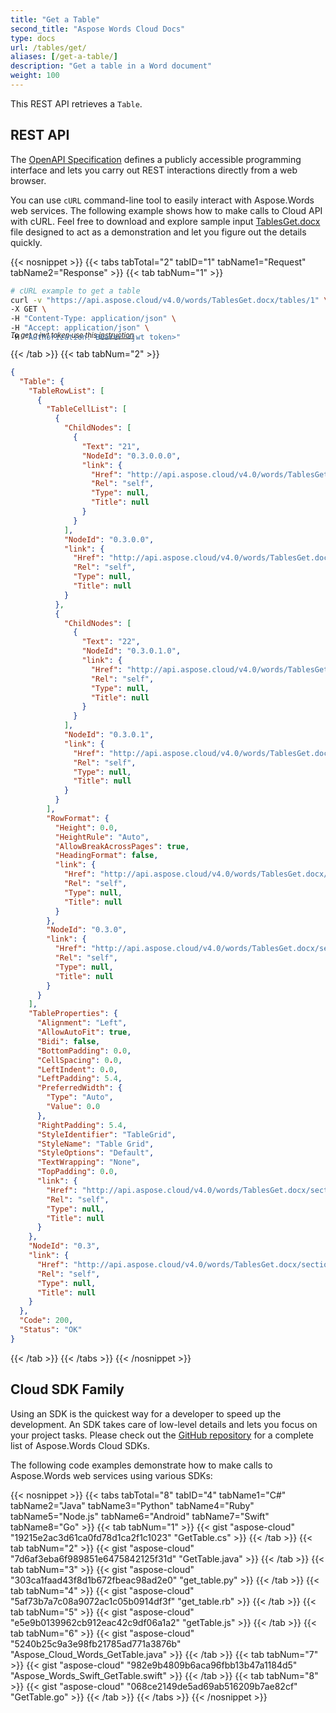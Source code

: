 ```yaml
---
title: "Get a Table"
second_title: "Aspose Words Cloud Docs"
type: docs
url: /tables/get/
aliases: [/get-a-table/]
description: "Get a table in a Word document"
weight: 100
---
```


This REST API retrieves a `Table`.

## REST API

The [OpenAPI Specification](https://apireference.aspose.cloud/words/#/Tables/GetTable) defines a publicly accessible programming interface and lets you carry out REST interactions directly from a web browser.

You can use `cURL` command-line tool to easily interact with Aspose.Words web services. The following example shows how to make calls to Cloud API with cURL. Feel free to download and explore sample input [TablesGet.docx](/words/tables/TablesGet.docx) file designed to act as a demonstration and let you figure out the details quickly.

{{< nosnippet >}}
{{< tabs tabTotal="2" tabID="1" tabName1="Request" tabName2="Response" >}}
{{< tab tabNum="1" >}}

```bash
# cURL example to get a table
curl -v "https://api.aspose.cloud/v4.0/words/TablesGet.docx/tables/1" \
-X GET \
-H "Content-Type: application/json" \
-H "Accept: application/json" \
-H "Authorization: Bearer <jwt token>"
```
<p style="margin-top:-32px;font-size:80%;font-style:italic">To get a jwt token use this <a href="/words/getting-started/available-sdks/#curl">instruction</a></p>

{{< /tab >}}
{{< tab tabNum="2" >}}

```json
{
  "Table": {
    "TableRowList": [
      {
        "TableCellList": [
          {
            "ChildNodes": [
              {
                "Text": "21",
                "NodeId": "0.3.0.0.0",
                "link": {
                  "Href": "http://api.aspose.cloud/v4.0/words/TablesGet.docx/sections/0/tables/1/rows/0/cells/0/paragraphs/0",
                  "Rel": "self",
                  "Type": null,
                  "Title": null
                }
              }
            ],
            "NodeId": "0.3.0.0",
            "link": {
              "Href": "http://api.aspose.cloud/v4.0/words/TablesGet.docx/sections/0/tables/1/rows/0/cells/0",
              "Rel": "self",
              "Type": null,
              "Title": null
            }
          },
          {
            "ChildNodes": [
              {
                "Text": "22",
                "NodeId": "0.3.0.1.0",
                "link": {
                  "Href": "http://api.aspose.cloud/v4.0/words/TablesGet.docx/sections/0/tables/1/rows/0/cells/1/paragraphs/0",
                  "Rel": "self",
                  "Type": null,
                  "Title": null
                }
              }
            ],
            "NodeId": "0.3.0.1",
            "link": {
              "Href": "http://api.aspose.cloud/v4.0/words/TablesGet.docx/sections/0/tables/1/rows/0/cells/1",
              "Rel": "self",
              "Type": null,
              "Title": null
            }
          }
        ],
        "RowFormat": {
          "Height": 0.0,
          "HeightRule": "Auto",
          "AllowBreakAcrossPages": true,
          "HeadingFormat": false,
          "link": {
            "Href": "http://api.aspose.cloud/v4.0/words/TablesGet.docx/sections/0/tables/1/rows/0/rowformat",
            "Rel": "self",
            "Type": null,
            "Title": null
          }
        },
        "NodeId": "0.3.0",
        "link": {
          "Href": "http://api.aspose.cloud/v4.0/words/TablesGet.docx/sections/0/tables/1/rows/0",
          "Rel": "self",
          "Type": null,
          "Title": null
        }
      }
    ],
    "TableProperties": {
      "Alignment": "Left",
      "AllowAutoFit": true,
      "Bidi": false,
      "BottomPadding": 0.0,
      "CellSpacing": 0.0,
      "LeftIndent": 0.0,
      "LeftPadding": 5.4,
      "PreferredWidth": {
        "Type": "Auto",
        "Value": 0.0
      },
      "RightPadding": 5.4,
      "StyleIdentifier": "TableGrid",
      "StyleName": "Table Grid",
      "StyleOptions": "Default",
      "TextWrapping": "None",
      "TopPadding": 0.0,
      "link": {
        "Href": "http://api.aspose.cloud/v4.0/words/TablesGet.docx/sections/0/tables/1/properties",
        "Rel": "self",
        "Type": null,
        "Title": null
      }
    },
    "NodeId": "0.3",
    "link": {
      "Href": "http://api.aspose.cloud/v4.0/words/TablesGet.docx/sections/0/tables/1",
      "Rel": "self",
      "Type": null,
      "Title": null
    }
  },
  "Code": 200,
  "Status": "OK"
}
```

{{< /tab >}}
{{< /tabs >}}
{{< /nosnippet >}}

## Cloud SDK Family

Using an SDK is the quickest way for a developer to speed up the development. An SDK takes care of low-level details and lets you focus on your project tasks. Please check out the [GitHub repository](https://github.com/aspose-words-cloud) for a complete list of Aspose.Words Cloud SDKs.

The following code examples demonstrate how to make calls to Aspose.Words web services using various SDKs:

{{< nosnippet >}}
{{< tabs tabTotal="8" tabID="4" tabName1="C#" tabName2="Java" tabName3="Python" tabName4="Ruby" tabName5="Node.js" tabName6="Android" tabName7="Swift" tabName8="Go" >}}
{{< tab tabNum="1" >}}
{{< gist "aspose-cloud" "19215e2ac3d61ca0fd78d1ca2f1c1023" "GetTable.cs" >}}
{{< /tab >}}
{{< tab tabNum="2" >}}
{{< gist "aspose-cloud" "7d6af3eba6f989851e6475842125f31d" "GetTable.java" >}}
{{< /tab >}}
{{< tab tabNum="3" >}}
{{< gist "aspose-cloud" "303ca1faad43f8d1b672fbeac98ad2e0" "get_table.py" >}}
{{< /tab >}}
{{< tab tabNum="4" >}}
{{< gist "aspose-cloud" "5af73b7a7c08a9072ac1c05b0914df3f" "get_table.rb" >}}
{{< /tab >}}
{{< tab tabNum="5" >}}
{{< gist "aspose-cloud" "e5e9b0139962cb912eac42c9df06a1a2" "getTable.js" >}}
{{< /tab >}}
{{< tab tabNum="6" >}}
{{< gist "aspose-cloud" "5240b25c9a3e98fb21785ad771a3876b" "Aspose_Cloud_Words_GetTable.java" >}}
{{< /tab >}}
{{< tab tabNum="7" >}}
{{< gist "aspose-cloud" "982e9b4809b6aca96fbb13b47a1184d5" "Aspose_Words_Swift_GetTable.swift" >}}
{{< /tab >}}
{{< tab tabNum="8" >}}
{{< gist "aspose-cloud" "068ce2149de5ad69ab516209b7ae82cf" "GetTable.go" >}}
{{< /tab >}}
{{< /tabs >}}
{{< /nosnippet >}}
